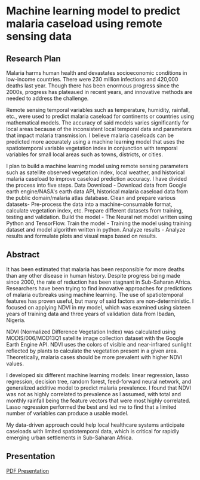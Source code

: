 # Machine learning model to predict malaria caseload using remote sensing data


## Research Plan
Malaria harms human health and devastates socioeconomic conditions in low-income countries. There were 230 million infections and 420,000 deaths last year. Though there has been enormous progress since the 2000s, progress has plateaued in recent years, and innovative methods are needed to address the challenge. 

Remote sensing temporal variables such as temperature, humidity, rainfall, etc., were used to predict malaria caseload for continents or countries using mathematical models. The accuracy of said models varies significantly for local areas because of the inconsistent local temporal data and parameters that impact malaria transmission. I believe malaria caseloads can be predicted more accurately using a machine learning model that uses the spatiotemporal variable vegetation index in conjunction with temporal variables for small local areas such as towns, districts, or cities. 

I plan to build a machine learning model using remote sensing parameters such as satellite observed vegetation index, local weather, and historical malaria caseload to improve caseload prediction accuracy. I have divided the process into five steps.
Data Download - Download data from Google earth engine/NASA's earth data API, historical malaria caseload data from the public domain/malaria atlas database.
Clean and prepare various datasets- Pre-process the data into a machine-consumable format, calculate vegetation index, etc. Prepare different datasets from training, testing and validation.
Build the model - The Neural net model written using Python and TensorFlow.
Train the model - Training the model using training dataset and model algorithm written in python.
Analyze results - Analyze results and formulate plots and visual maps based on results.


## Abstract
It has been estimated that malaria has been responsible for more deaths than any other disease in human history. Despite progress being made since 2000, the rate of reduction has been stagnant in Sub-Saharan Africa. Researchers have been trying to find innovative approaches for predictions of malaria outbreaks using machine learning. The use of spatiotemporal features has proven useful, but many of said factors are non-deterministic. I focused on applying NDVI in my model, which was examined using sixteen years of training data and three years of validation data from Ibadan, Nigeria.

NDVI (Normalized Difference Vegetation Index) was calculated using MODIS/006/MOD13Q1 satellite image collection dataset with the Google Earth Engine API. NDVI uses the colors of visible and near-infrared sunlight reflected by plants to calculate the vegetation present in a given area. Theoretically, malaria cases should be more prevalent with higher NDVI values. 

I developed six different machine learning models: linear regression, lasso regression, decision tree, random forest, feed-forward neural network, and generalized additive model to predict malaria prevalence. 
I found that NDVI was not as highly correlated to prevalence as I assumed, with total and monthly rainfall being the feature vectors that were most highly correlated. Lasso regression performed the best and led me to find that a limited number of variables can produce a usable model.

My data-driven approach could help local healthcare systems anticipate caseloads with limited spatiotemporal data, which is critical for rapidly emerging urban settlements in Sub-Saharan Africa.


## Presentation
[PDF Presentation](http://www.sefmd.org/ArchiveUploads/2021/2190/2190_02.pdf)
